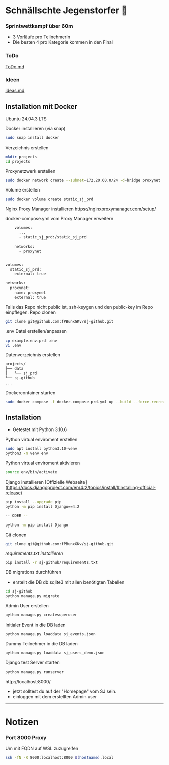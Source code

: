 # Schnällschte Jegenstorfer :runner:

### Sprintwettkampf über 60m  
- 3 Vorläufe pro TeilnehmerIn  
- Die besten 4 pro Kategorie kommen in den Final  

### ToDo
[ToDo.md](ToDo.md)

### Ideen
[ideas.md](ideas.md)

## Installation mit Docker
Ubuntu 24.04.3 LTS

Docker installieren (via snap)
```bash
sudo snap install docker
```

Verzeichnis erstellen
```bash
mkdir projects
cd projects
```
Proxynetzwerk erstellen
```bash
sudo docker network create --subnet=172.20.60.0/24 -d=bridge proxynet
```
Volume erstellen
```bash
sudo docker volume create static_sj_prd
```
Nginx Proxy Manager installieren
https://nginxproxymanager.com/setup/

docker-compose.yml vom Proxy Manager erweitern
```bash
    volumes:
      ...
      - static_sj_prd:/static_sj_prd

    networks:
      - proxynet


volumes:
  static_sj_prd:
    external: true

networks:
  proxynet:
    name: proxynet
    external: true
```


Falls das Repo nicht public ist, ssh-keygen und den public-key im Repo einpflegen.
Repo clonen
```bash
git clone git@github.com:fPBunxGKv/sj-github.git
```
.env Datei erstellen/anpassen

```bash
cp example.env.prd .env
vi .env
```
Datenverzeichnis erstellen
```bash
projects/
├── data
│   └── sj_prd
└── sj-github
...
```

Dockercontainer starten
```bash
sudo docker compose -f docker-compose-prd.yml up --build --force-recreate
```


## Installation
- Getestet mit Python 3.10.6

Python virtual enviroment erstellen
```bash
sudo apt install python3.10-venv
python3 -m venv env
```

Python virtual enviroment aktivieren
```bash
source env/bin/activate
```

Django installieren [Offizielle Webseite] (https://docs.djangoproject.com/en/4.2/topics/install/#installing-official-release)
```bash
pip install --upgrade pip
python -m pip install Django==4.2

-- ODER --

python -m pip install Django
```

Git clonen
```bash
git clone git@github.com:fPBunxGKv/sj-github.git
```

*requirements.txt installieren*
```bash
pip install -r sj-github/requirements.txt
```

DB migrations durchführen
 - erstellt die DB db.sqlite3 mit allen benötigten Tabellen
```bash
cd sj-github
python manage.py migrate
```

Admin User erstellen
```bash
python manage.py createsuperuser
```

Initialer Event in die DB laden
```bash
python manage.py loaddata sj_events.json
```

Dummy Teilnehmer in die DB laden
```bash
python manage.py loaddata sj_users_demo.json 
```

Django test Server starten
```bash
python manage.py runserver
```

http://localhost:8000/

- jetzt solltest du auf der "Homepage" vom SJ sein.
- einloggen mit dem erstellten Admin user
---
# Notizen
### Port 8000 Proxy
Um mit FQDN auf WSL zuzugreifen
```bash
ssh -fN -R 8000:localhost:8000 $(hostname).local
```
